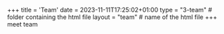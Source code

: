 +++
title = 'Team'
date = 2023-11-11T17:25:02+01:00
type = "3-team" # folder containing the html file
layout = "team"  # name of the html file
+++
meet team